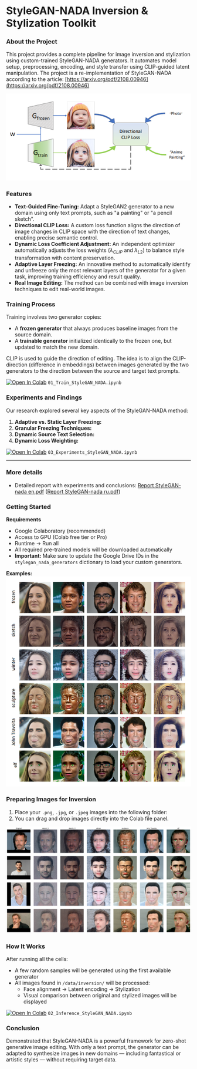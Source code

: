 # StyleGAN-NADA Inversion & Stylization Toolkit

### About the Project
This project provides a complete pipeline for image inversion and stylization using custom-trained StyleGAN-NADA generators. It automates model setup, preprocessing, encoding, and style transfer using CLIP-guided latent manipulation. The project is a re-implementation of StyleGAN-NADA according to the article: [https://arxiv.org/pdf/2108.00946](https://arxiv.org/pdf/2108.00946)

![](img/stylegan_nada.png)

### Features
* **Text-Guided Fine-Tuning:** Adapt a StyleGAN2 generator to a new domain using only text prompts, such as "a painting" or "a pencil sketch".
* **Directional CLIP Loss:** A custom loss function aligns the direction of image changes in CLIP space with the direction of text changes, enabling precise semantic control.
* **Dynamic Loss Coefficient Adjustment:** An independent optimizer automatically adjusts the loss weights ($\lambda_{CLIP}$ and $\lambda_{L2}$) to balance style transformation with content preservation.
* **Adaptive Layer Freezing:** An innovative method to automatically identify and unfreeze only the most relevant layers of the generator for a given task, improving training efficiency and result quality.
* **Real Image Editing:** The method can be combined with image inversion techniques to edit real-world images.

### Training Process
Training involves two generator copies:
* A **frozen generator** that always produces baseline images from the source domain.
* A **trainable generator** initialized identically to the frozen one, but updated to match the new domain.

CLIP is used to guide the direction of editing. The idea is to align the CLIP-direction (difference in embeddings) between images generated by the two generators to the direction between the source and target text prompts.

[![Open In Colab](https://colab.research.google.com/assets/colab-badge.svg)](https://colab.research.google.com/github/uko3/StyleGAN-nada/tree/main/notebooks/01_Train_StyleGAN_NADA.ipynb) `01_Train_StyleGAN_NADA.ipynb`

### Experiments and Findings
Our research explored several key aspects of the StyleGAN-NADA method:
1.  **Adaptive vs. Static Layer Freezing:**
2.  **Granular Freezing Techniques:**
3.  **Dynamic Source Text Selection:**
4.  **Dynamic Loss Weighting:**

[![Open In Colab](https://colab.research.google.com/assets/colab-badge.svg)](https://colab.research.google.com/github/uko3/StyleGAN-nada/tree/main/notebooks/03_Experiments_StyleGAN_NADA.ipynb) `03_Experiments_StyleGAN_NADA.ipynb`

---

### More details
* Detailed report with experiments and conclusions: [Report StyleGAN-nada en.pdf](https://github.com/uko3/StyleGAN-nada/blob/main/Report%20StyleGAN-nada%20en.pdf) ([Report StyleGAN-nada ru.pdf](https://github.com/uko3/StyleGAN-nada/blob/main/Report%20StyleGAN-nada%20ru.pdf))

### Getting Started
**Requirements**
* Google Colaboratory (recommended)
* Access to GPU (Colab free tier or Pro)
* Runtime -> Run all
* All required pre-trained models will be downloaded automatically
* **Important:** Make sure to update the Google Drive IDs in the `stylegan_nada_generators` dictionary to load your custom generators.

**Examples:**
![](img/styles_img.png)

### Preparing Images for Inversion
1.  Place your `.png`, `.jpg`, or `.jpeg` images into the following folder:
2.  You can drag and drop images directly into the Colab file panel.

![](img/inferens_real_img.png)

### How It Works
After running all the cells:
* A few random samples will be generated using the first available generator
* All images found in `/data/inversion/` will be processed:
    * Face alignment -> Latent encoding -> Stylization
    * Visual comparison between original and stylized images will be displayed

[![Open In Colab](https://colab.research.google.com/assets/colab-badge.svg)](https://colab.research.google.com/github/uko3/StyleGAN-nada/tree/main/notebooks/02_Inference_StyleGAN_NADA.ipynb) `02_Inference_StyleGAN_NADA.ipynb`

### Conclusion
Demonstrated that StyleGAN-NADA is a powerful framework for zero-shot generative image editing. With only a text prompt, the generator can be adapted to synthesize images in new domains — including fantastical or artistic styles — without requiring target data.